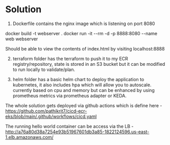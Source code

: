 # Solution

1. Dockerfile contains the nginx image which is listening on port 8080

docker build -t webserver .
docker run -it --rm -d -p 8888:8080 --name web webserver

Should be able to view the contents of index.html by visiting localhost:8888

2. terraform folder has the terraform to push it to my ECR registry/repository, state is stored in an S3 bucket but it can be modified to run locally to validate/plan.

3. helm folder has a basic helm chart to deploy the application to kubernetes, it also includes hpa which will allow you to autoscale. currently based on cpu and memory but can be enhanced by using prometheus metrics via prometheus adapter or KEDA.

The whole solution gets deployed via github actions which is define here - https://github.com/pathikrit7/cicd-ecr-eks/blob/main/.github/workflows/cicd.yaml

The running hello world container can be access via the LB - http://a76a80d38a7254e93b51967601db3a85-1822124596.us-east-1.elb.amazonaws.com/
